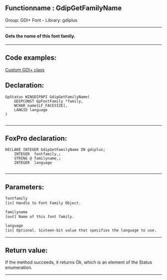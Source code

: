 <link rel="stylesheet" type="text/css" href="../../css/win32api.css">  
<link rel="stylesheet" href="https://cdnjs.cloudflare.com/ajax/libs/font-awesome/4.7.0/css/font-awesome.min.css">

## Functionname : GdipGetFamilyName
Group: GDI+ Font - Library: gdiplus    
***  


#### Gets the name of this font family.
***  


## Code examples:
[Custom GDI+ class](../../samples/sample_450.md)  

## Declaration:
```foxpro  
GpStatus WINGDIPAPI GdipGetFamilyName(
	GDIPCONST GpFontFamily *family,
	WCHAR name[LF_FACESIZE],
	LANGID language
)
  
```  
***  


## FoxPro declaration:
```foxpro  
DECLARE INTEGER GdipGetFamilyName IN gdiplus;
	INTEGER  fontfamily,;
	STRING @ familyname,;
	INTEGER  language
  
```  
***  


## Parameters:
```txt  
fontfamily
[in] Handle to Font Family Object.

familyname
[out] Name of this font family.

language
[in] Optional. Sixteen-bit value that specifies the language to use.  
```  
***  


## Return value:
If the method succeeds, it returns Ok, which is an element of the Status enumeration.  
***  

